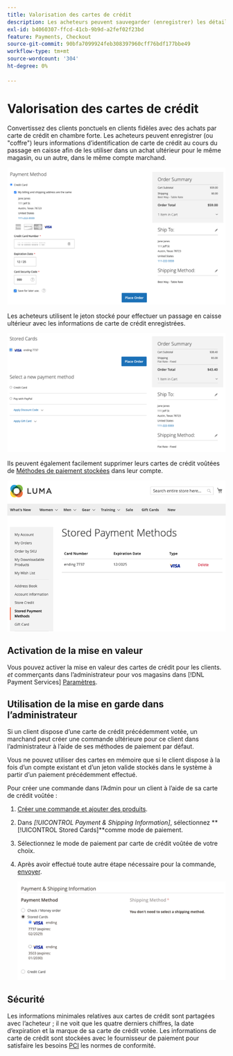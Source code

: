 ```yaml
---
title: Valorisation des cartes de crédit
description: Les acheteurs peuvent sauvegarder (enregistrer) les détails de leur carte de crédit pour les achats futurs.
exl-id: b4060307-ffcd-41cb-9b9d-a2fef02f23bd
feature: Payments, Checkout
source-git-commit: 90bfa7099924feb308397960cff76bdf177bbe49
workflow-type: tm+mt
source-wordcount: '304'
ht-degree: 0%

---
```


# Valorisation des cartes de crédit

Convertissez des clients ponctuels en clients fidèles avec des achats par carte de crédit en chambre forte. Les acheteurs peuvent enregistrer (ou &quot;coffre&quot;) leurs informations d’identification de carte de crédit au cours du passage en caisse afin de les utiliser dans un achat ultérieur pour le même magasin, ou un autre, dans le même compte marchand.

![Mettre leur carte de crédit en banque pour une utilisation ultérieure](assets/save-card-for-later.png)

Les acheteurs utilisent le jeton stocké pour effectuer un passage en caisse ultérieur avec les informations de carte de crédit enregistrées.

![Utiliser les informations d’identification stockées pour un achat ultérieur](assets/use-stored-card.png)

Ils peuvent également facilement supprimer leurs cartes de crédit voûtées de [Méthodes de paiement stockées](https://docs.magento.com/user-guide/customers/account-dashboard-stored-payment-methods.html) dans leur compte.

![Méthodes de paiement stockées dans mon compte](assets/stored-payment-methods.png)

## Activation de la mise en valeur

Vous pouvez activer la mise en valeur des cartes de crédit pour les clients. _et_ commerçants dans l’administrateur pour vos magasins dans [!DNL Payment Services] [Paramètres](settings.md#card-vaulting).

## Utilisation de la mise en garde dans l’administrateur

Si un client dispose d’une carte de crédit précédemment votée, un marchand peut créer une commande ultérieure pour ce client dans l’administrateur à l’aide de ses méthodes de paiement par défaut.

Vous ne pouvez utiliser des cartes en mémoire que si le client dispose à la fois d’un compte existant et d’un jeton valide stockés dans le système à partir d’un paiement précédemment effectué.

Pour créer une commande dans l’Admin pour un client à l’aide de sa carte de crédit voûtée :

1. [Créer une commande et ajouter des produits](https://experienceleague.adobe.com/docs/commerce-admin/stores-sales/point-of-purchase/assist/customer-account-create-order.html).
1. Dans _[!UICONTROL Payment & Shipping Information]_, sélectionnez **[!UICONTROL Stored Cards]**comme mode de paiement.
1. Sélectionnez le mode de paiement par carte de crédit voûtée de votre choix.
1. Après avoir effectué toute autre étape nécessaire pour la commande, [envoyer](https://experienceleague.adobe.com/docs/commerce-admin/stores-sales/point-of-purchase/assist/customer-account-create-order.html?lang=en#step-3%3A-submit-the-order).

   ![Utilisation de la carte de crédit votée dans Admin pour le client](assets/admin-vaultedcard.png)

## Sécurité

Les informations minimales relatives aux cartes de crédit sont partagées avec l’acheteur ; il ne voit que les quatre derniers chiffres, la date d’expiration et la marque de sa carte de crédit votée. Les informations de carte de crédit sont stockées avec le fournisseur de paiement pour satisfaire les besoins [PCI](security.md#PCI-compliance) les normes de conformité.
